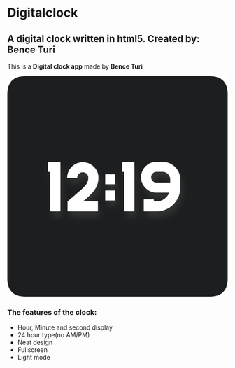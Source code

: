 # Digitalclock
## A digital clock written in html5. Created by: Bence Turi

This is a **Digital clock app** made by **Bence Turi**

![Icon of the app](https://raw.githubusercontent.com/BenceTuri/Digitalclock/main/icons/logo800.png)

### The features of the clock:

- Hour, Minute and second display
- 24 hour type(no AM/PM)
- Neat design
- Fullscreen
- Light mode
